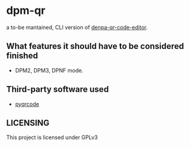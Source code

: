 # dpm-qr
a to-be mantained, CLI version of [denpa-qr-code-editor](https://github.com/CaitSith2/denpa-qr-code-editor).
## What features it should have to be considered finished
* DPM2, DPM3, DPNF mode.

## Third-party software used
* [pyqrcode](https://pypi.org/project/pyqrcode/)

## LICENSING
This project is licensed under GPLv3

